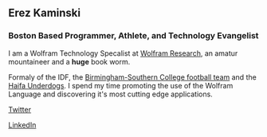 <link rel="icon" href="/favicon.ico">

## Erez Kaminski
### Boston Based Programmer, Athlete, and Technology Evangelist 

I am a Wolfram Technology Specalist at [Wolfram Research](https://www.wolfram.com), an amatur mountaineer and a **huge** book worm.

Formaly of the IDF, the [Birmingham-Southern College football team](http://www.bscsports.net/sports/fball/index) and the [Haifa Underdogs](http://www.haifaunderdogs.com/). I spend my time promoting the use of the Wolfram Language and discovering it's most cutting edge applications. 


[Twitter](https://twitter.com/erez_kaminski)

[LinkedIn](https://www.linkedin.com/in/erez-kaminski-a155076b/)

